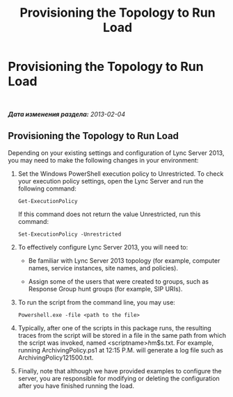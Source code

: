 ﻿---
title: Provisioning the Topology to Run Load
TOCTitle: Provisioning the Topology to Run Load
ms:assetid: 6fba03df-3914-4d2a-8208-e252ad993aff
ms:mtpsurl: https://technet.microsoft.com/ru-ru/library/JJ945598(v=OCS.15)
ms:contentKeyID: 52058572
ms.date: 06/25/2014
mtps_version: v=OCS.15
ms.translationtype: HT
---

# Provisioning the Topology to Run Load

 

_**Дата изменения раздела:** 2013-02-04_

## Provisioning the Topology to Run Load

Depending on your existing settings and configuration of Lync Server 2013, you may need to make the following changes in your environment:

1.  Set the Windows PowerShell execution policy to Unrestricted. To check your execution policy settings, open the Lync Server and run the following command:
    
        Get-ExecutionPolicy
    
    If this command does not return the value Unrestricted, run this command:
    
        Set-ExecutionPolicy -Unrestricted

2.  To effectively configure Lync Server 2013, you will need to:
    
      - Be familiar with Lync Server 2013 topology (for example, computer names, service instances, site names, and policies).
    
      - Assign some of the users that were created to groups, such as Response Group hunt groups (for example, SIP URIs).

3.  To run the script from the command line, you may use:
    
        Powershell.exe -file <path to the file>

4.  Typically, after one of the scripts in this package runs, the resulting traces from the script will be stored in a file in the same path from which the script was invoked, named \<scriptname\>$h$m$s.txt. For example, running ArchivingPolicy.ps1 at 12:15 P.M. will generate a log file such as ArchivingPolicy121500.txt.

5.  Finally, note that although we have provided examples to configure the server, you are responsible for modifying or deleting the configuration after you have finished running the load.


